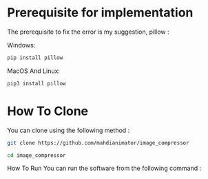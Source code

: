 # Prerequisite for implementation
The prerequisite to fix the error is my suggestion, pillow :

Windows:
```bash
pip install pillow
```
MacOS And Linux:
```bash
pip3 install pillow
```
# How To Clone
You can clone using the following method :
```bash
git clone https://github.com/mahdianimator/image_compressor
```
```bash
cd image_compressor
```
How To Run
You can run the software from the following command :

